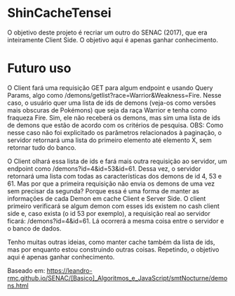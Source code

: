 # ShinCacheTensei

O objetivo deste projeto é recriar um outro do SENAC (2017), que era inteiramente Client Side. O objetivo aqui é apenas ganhar conhecimento.

# Futuro uso

O Client fará uma requisição GET para algum endpoint e usando Query Params, algo como /demons/getlist?race=Warrior&Weakness=Fire.
Nesse caso, o usuário quer uma lista de ids de demons (veja-os como versões mais obscuras de Pokémons) que seja da raça Warrior e tenha como fraqueza Fire. Sim, ele não receberá os demons, mas sim uma lista de ids de demons que estão de acordo com os critérios de pesquisa.
OBS: Como nesse caso não foi explicitado os parâmetros relacionados à paginação, o servidor retornará uma lista do primeiro elemento até elemento X, sem retornar tudo do banco.

O Client olhará essa lista de ids e fará mais outra requisição ao servidor, um endpoint como /demons?id=4&id=53&id=61.
Dessa vez, o servidor retornará uma lista com todas as características dos demons de id 4, 53 e 61.
Mas por que a primeira requisição não envia os demons de uma vez sem precisar da segunda? Porque essa é uma forma de manter as informações de cada Demon em cache Client e Server Side. O client primeiro verificará se algum demon com esses ids existem no cash client side e, caso exista (o id 53 por exemplo), a requisição real ao servidor ficará: /demons?id=4&id=61. Lá ocorrerá a mesma coisa entre o servidor e o banco de dados.

Tenho muitas outras ideias, como manter cache também da lista de ids, mas por enquanto estou construindo outras coisas.
Repetindo, o objetivo aqui é apenas ganhar conhecimento.


Baseado em: https://leandro-rmc.github.io/SENAC/[Basico]_Algoritmos_e_JavaScript/smtNocturne/demons.html
